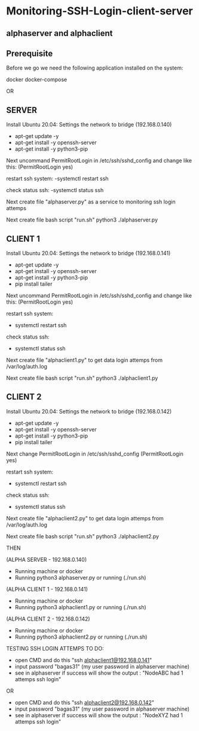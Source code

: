 # Monitoring-SSH-Login-client-server
alphaserver and alphaclient
-----------------------------------------------------------------------
Prerequisite
-----------------------------------------------------------------------
Before we go we need the following application installed on the system:

docker
docker-compose

OR

SERVER
-----------------------------------------------------------------------
Install Ubuntu 20.04:
Settings the network to bridge (192.168.0.140)
 - apt-get update -y
 - apt-get install -y openssh-server
 - apt-get install -y python3-pip
 
 Next uncommand PermitRootLogin in /etc/ssh/sshd_config and change like this:
 (PermitRootLogin yes)
 
 restart ssh system:
 -systemctl restart ssh
 
 check status ssh:
 -systemctl status ssh
 
 Next create file "alphaserver.py" as a service to monitoring ssh login attemps
 
 Next create file bash script "run.sh"
 python3 ./alphaserver.py
 
CLIENT 1
-----------------------------------------------------------------------
Install Ubuntu 20.04:
Settings the network to bridge (192.168.0.141)
 - apt-get update -y
 - apt-get install -y openssh-server
 - apt-get install -y python3-pip
 - pip install tailer
 
 Next uncommand PermitRootLogin in /etc/ssh/sshd_config and change like this:
 (PermitRootLogin yes)
 
 restart ssh system:
 - systemctl restart ssh
 
 check status ssh:
 - systemctl status ssh
 
 Next create file "alphaclient1.py" to get data login attemps from /var/log/auth.log
 
 Next create file bash script "run.sh"
 python3 ./alphaclient1.py

CLIENT 2
-----------------------------------------------------------------------
Install Ubuntu 20.04:
Settings the network to bridge (192.168.0.142)
 - apt-get update -y
 - apt-get install -y openssh-server
 - apt-get install -y python3-pip
 - pip install tailer
 
 Next change PermitRootLogin in /etc/ssh/sshd_config
 (PermitRootLogin yes)
 
 restart ssh system:
 - systemctl restart ssh
 
 check status ssh:
 - systemctl status ssh
 
 Next create file "alphaclient2.py" to get data login attemps from /var/log/auth.log
 
 Next create file bash script "run.sh"
 python3 ./alphaclient2.py

THEN

(ALPHA SERVER - 192.168.0.140)
 - Running machine or docker
 - Running python3 alphaserver.py or running (./run.sh)

(ALPHA CLIENT 1 - 192.168.0.141)
 - Running machine or docker
 - Running python3 alphaclient1.py or running (./run.sh)

(ALPHA CLIENT 2 - 192.168.0.142)
 - Running machine or docker
 - Running python3 alphaclient2.py or running (./run.sh)
 

TESTING SSH LOGIN ATTEMPS
 TO DO:
  - open CMD and do this "ssh alphaclient1@192.168.0.141"
  - input password "bagas31" (my user password in alphaserver machine)
  - see in alphaserver if success will show the output : "NodeABC had 1 attemps ssh login"
  
  OR
  
  - open CMD and do this "ssh alphaclient2@192.168.0.142"
  - input password "bagas31" (my user password in alphaserver machine)
  - see in alphaserver if success will show the output : "NodeXYZ had 1 attemps ssh login"




